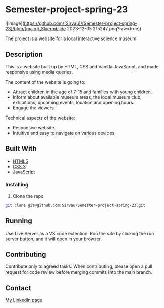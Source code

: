 # Semester-project-spring-23

![image](https://github.com/[Sirvau]/[Semester-project-spring-23]/blob/[main]/[Skjermbilde 2023-12-05 215247.png?raw=true])

The project is a website for a local interactive science museum.

## Description

This is a website built up by HTML, CSS and Vanilla JavaScript, and made responsive using media queries.

The content of the website is going to:

- Attract children in the age of 7-15 and families with young children.
- Inform about available museum areas, the local museum club, exhibitions, upcoming events, location and opening hours.
- Engage the viewers.

Technical aspects of the website:

- Responsive website.
- Intuitive and easy to navigate on various devices.

## Built With

- [HTML5](https://html.spec.whatwg.org/multipage/)
- [CSS 3](https://www.w3.org/Style/CSS/Overview.en.html)
- [JavaScript](https://www.javascript.com/)

### Installing

1. Clone the repo:

```bash
git clone git@github.com:Sirvau/Semester-project-spring-23.git
```

## Running

Use Live Server as a VS code extention.
Run the site by clicking the run server button, and it will open in your browser.

## Contributing

Contribute only to agreed tasks.
When contributing, please open a pull request for code review before merging commits into the main branch.

## Contact

[My LinkedIn page](https://www.linkedin.com/in/siril-olsen-vaular/)
